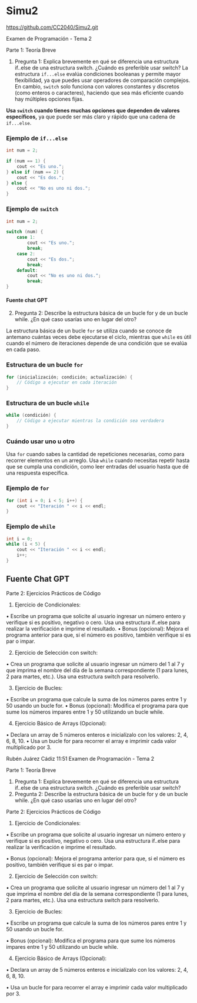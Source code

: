 # Simu2
https://github.com/CC2040/Simu2.git

Examen de Programación - Tema 2

Parte 1: Teoría Breve

1. Pregunta 1: Explica brevemente en qué se diferencia una estructura if..else de una estructura switch. ¿Cuándo es preferible usar switch?
La estructura `if...else` evalúa condiciones booleanas y permite mayor flexibilidad, ya que puedes usar operadores de comparación complejos. En cambio, `switch` solo funciona con valores constantes y discretos (como enteros o caracteres), haciendo que sea más eficiente cuando hay múltiples opciones fijas.

**Usa `switch` cuando tienes muchas opciones que dependen de valores específicos,** ya que puede ser más claro y rápido que una cadena de `if...else`.

### Ejemplo de `if...else`
```cpp
int num = 2;

if (num == 1) {
    cout << "Es uno.";
} else if (num == 2) {
    cout << "Es dos.";
} else {
    cout << "No es uno ni dos.";
}
```

### Ejemplo de `switch`
```cpp
int num = 2;

switch (num) {
    case 1:
        cout << "Es uno.";
        break;
    case 2:
        cout << "Es dos.";
        break;
    default:
        cout << "No es uno ni dos.";
        break;
}
```
#### Fuente chat GPT


2. Pregunta 2: Describe la estructura básica de un bucle for y de un bucle while. ¿En qué caso usarías uno en lugar del otro?

La estructura básica de un bucle `for` se utiliza cuando se conoce de antemano cuántas veces debe ejecutarse el ciclo, mientras que `while` es útil cuando el número de iteraciones depende de una condición que se evalúa en cada paso.

### Estructura de un bucle `for`
```cpp
for (inicialización; condición; actualización) {
    // Código a ejecutar en cada iteración
}
```

### Estructura de un bucle `while`
```cpp
while (condición) {
    // Código a ejecutar mientras la condición sea verdadera
}
```

### Cuándo usar uno u otro
Usa `for` cuando sabes la cantidad de repeticiones necesarias, como para recorrer elementos en un arreglo. Usa `while` cuando necesitas repetir hasta que se cumpla una condición, como leer entradas del usuario hasta que dé una respuesta específica.

### Ejemplo de `for`
```cpp
for (int i = 0; i < 5; i++) {
    cout << "Iteración " << i << endl;
}
```

### Ejemplo de `while`
```cpp
int i = 0;
while (i < 5) {
    cout << "Iteración " << i << endl;
    i++;
}
```
## Fuente Chat GPT

Parte 2: Ejercicios Prácticos de Código

1. Ejercicio de Condicionales:

• Escribe un programa que solicite al usuario ingresar un número entero y verifique si es positivo, negativo o cero. Usa una estructura if..else para realizar la verificación e imprime el resultado.
• Bonus (opcional): Mejora el programa anterior para que, si el número es positivo, también verifique si es par o impar.

2. Ejercicio de Selección con switch:

• Crea un programa que solicite al usuario ingresar un número del 1 al 7 y que imprima el nombre del día de la semana correspondiente (1 para lunes, 2 para martes, etc.). Usa una estructura switch para resolverlo.

3. Ejercicio de Bucles:

• Escribe un programa que calcule la suma de los números pares entre 1 y 50 usando un bucle for.
• Bonus (opcional): Modifica el programa para que sume los números impares entre 1 y 50 utilizando un bucle while.

4. Ejercicio Básico de Arrays (Opcional):

• Declara un array de 5 números enteros e inicialízalo con los valores: 2, 4, 6, 8, 10.
• Usa un bucle for para recorrer el array e imprimir cada valor multiplicado por 3.

Rubén Juárez Cádiz
11:51
Examen de Programación - Tema 2

Parte 1: Teoría Breve


1. Pregunta 1: Explica brevemente en qué se diferencia una estructura if..else de una estructura switch. ¿Cuándo es preferible usar switch?
2. Pregunta 2: Describe la estructura básica de un bucle for y de un bucle while. ¿En qué caso usarías uno en lugar del otro?


Parte 2: Ejercicios Prácticos de Código



1. Ejercicio de Condicionales:

• Escribe un programa que solicite al usuario ingresar un número entero y verifique si es positivo, negativo o cero. Usa una estructura if..else para realizar la verificación e imprime el resultado.

• Bonus (opcional): Mejora el programa anterior para que, si el número es positivo, también verifique si es par o impar.

2. Ejercicio de Selección con switch:

• Crea un programa que solicite al usuario ingresar un número del 1 al 7 y que imprima el nombre del día de la semana correspondiente (1 para lunes, 2 para martes, etc.). Usa una estructura switch para resolverlo.

3. Ejercicio de Bucles:

• Escribe un programa que calcule la suma de los números pares entre 1 y 50 usando un bucle for.

• Bonus (opcional): Modifica el programa para que sume los números impares entre 1 y 50 utilizando un bucle while.

4. Ejercicio Básico de Arrays (Opcional):

• Declara un array de 5 números enteros e inicialízalo con los valores: 2, 4, 6, 8, 10.

• Usa un bucle for para recorrer el array e imprimir cada valor multiplicado por 3.
